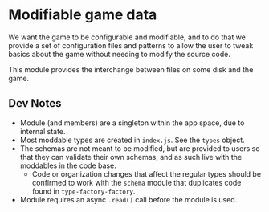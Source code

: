 # Modifiable game data

We want the game to be configurable and modifiable, and to do that we provide a set of configuration files and patterns to allow the user to tweak basics about the game without needing to modify the source code.

This module provides the interchange between files on some disk and the game.

## Dev Notes

* Module (and members) are a singleton within the app space, due to internal state.
* Most moddable types are created in `index.js`. See the `types` object.
* The schemas are not meant to be modified, but are provided to users so that they can validate their own schemas, and as such live with the moddables in the code base.
    * Code or organization changes that affect the regular types should be confirmed to work with the `schema` module that duplicates code found in `type-factory-factory`.
* Module requires an async `.read()` call before the module is used.
